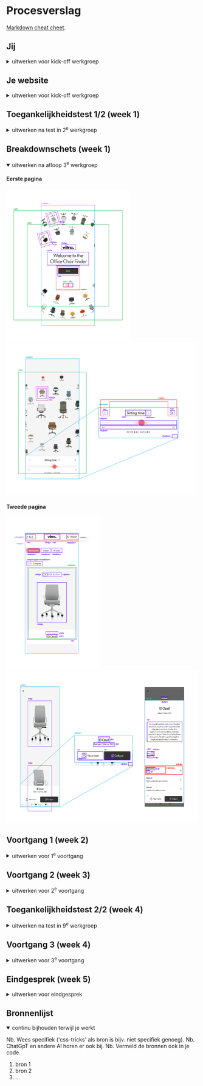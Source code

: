 # Procesverslag
[Markdown cheat cheet](https://github.com/adam-p/markdown-here/wiki/Markdown-Cheatsheet).


## Jij

<details>
  <summary>uitwerken voor kick-off werkgroep</summary>

  Auteur: **Bence Barens**

  Je startniveau: **Zwarte piste**

  Je focus: **Surface**
 
</details>


## Je website

<details>
  <summary>uitwerken voor kick-off werkgroep</summary>

  ### Je opdracht:
  [Vitra Office Chair Finder](https://findmy.vitra.com/)

  #### Screenshot(s) van de eerste pagina (small screen): 
  Find my | Vitra<br>
  <img src="readme-images/vitra1.png" width="375px" alt="Home-pagina van Vitra Office Chair Finder; in het midden de tekst 'Welcome to the Office Chair Finder' met een start-knop eronder, er omheen verschillende Vitra-stoelen als achtergrond.">
  <img src="readme-images/vitra2.png" width="375px" alt="Configuratie-pagina van Vitra Office Chair Finder; verschillende Vitra-stoelen in een circulaire opstelling, groter in het midden en kleiner aan de buitenkant. Aan de onderkant van het scherm kan de lengte van de gebruiker worden geselecteerd.">

  #### Screenshot(s) van de tweede pagina (small screen):
  Results | Vitra<br>
  <img src="readme-images/vitra3.png" width="375px" alt="Resultaten-pagina van Vitra Office Chair Finder; bovenin de pagina de titel 'beste matches' met daaronder een grid van verschillende stoelen.">
  <img src="readme-images/vitra4.png" width="375px" alt="Detail-pagina van Vitra ID Trim L-stoel; Links groot een foto van de groene bureaustoel, rechts de naam en diverse informatie over de stoel.">
  
 
</details>



## Toegankelijkheidstest 1/2 (week 1)

<details>
  <summary>uitwerken na test in 2<sup>e</sup> werkgroep</summary>

  ### Bevindingen
  Het grootste probleem met de huidige website, is dat er geen enkele semantiek in zit. Er is een eindeloze nesteling van div-elementen en geen van de inputs hebben input-tags. Ook is er geen enkele mogelijkheid om bij de navigatie te komen zonder eerst langs elke stoel te tabben, voor elke pagina. Tot slot is aan de vormgeving van de input vaak niet duidelijk wat voor input kan worden gegeven. Zo staan er sliders bij binaire keuzes en checkboxes waar maar één mogelijkheid is.

  Ik zou de website kunnen verbeteren door een "skip to main" link te kunnen maken en door de HTML 'correcter' op de bouwen. Ook zou het zowel makkelijker als beter zijn om alle quiz-pagina's op dezelfde pagina te zetten. Zo is alle content alvast ingeladen, is navigatie minder ingewikkeld en kan ik animaties zonder ingewikkelde javascript laten werken. Verder ga ik alle inputs een unieke vormgeving geven voor meer affordance.
</details>



## Breakdownschets (week 1)

<details open>
  <summary>uitwerken na afloop 3<sup>e</sup> werkgroep</summary>

  #### Eerste pagina
  <img src="readme-images/bd1.png" height="400px" alt="">
  <img src="readme-images/bd2.png" height="400px" alt="">

  #### Tweede pagina
  <img src="readme-images/bd3.png" height="400px" alt="">
  <img src="readme-images/bd4.png" height="400px" alt="">

</details>





## Voortgang 1 (week 2)

<details>
  <summary>uitwerken voor 1<sup>e</sup> voortgang</summary>

  ### Stand van zaken
  hier dit ging goed & dit was lastig (neem ook screenshots op van delen van je website en code)


  ### Agenda voor meeting
  samen met je groepje opstellen

  | student 1      | student 2          | student 3    | student 4        |
  | ---            | ---                | ---          | ---              |
  | dit bespreken  | en dit             | en ik dit    | en dan ik dat    |
  | en dat ook nog | dit als er tijd is | nog een punt | dit wil ik zeker |
  | ...            | ...                | ...          | ...              |


  ### Verslag van meeting
  hier na afloop snel de uitkomsten van de meeting vastleggen

  - Code ziet er goed uit (behalve beetje inline JS)
  - Initiele website-screenshots moeten nog naar klein scherm
  - Toegankelijkheidstest verder aanvullen

</details>





## Voortgang 2 (week 3)

<details>
  <summary>uitwerken voor 2<sup>e</sup> voortgang</summary>

  ### Stand van zaken
  hier dit ging goed & dit was lastig (neem ook screenshots op van delen van je website en code)


  ### Agenda voor meeting
  samen met je groepje opstellen

  | student 1      | student 2          | student 3    | student 4        |
  | ---            | ---                | ---          | ---              |
  | dit bespreken  | en dit             | en ik dit    | en dan ik dat    |
  | en dat ook nog | dit als er tijd is | nog een punt | dit wil ik zeker |
  | ...            | ...                | ...          | ...              |


  ### Verslag van meeting
  hier na afloop snel de uitkomsten van de meeting vastleggen

  - punt 1
  - punt 2
  - nog een punt
- ...

</details>





## Toegankelijkheidstest 2/2 (week 4)

<details>
  <summary>uitwerken na test in 9<sup>e</sup> werkgroep</summary>

  ### Bevindingen
  Lijst met je bevindingen die in de test naar voren kwamen (geef ook aan wat er verbeterd is):

</details>





## Voortgang 3 (week 4)

<details>
  <summary>uitwerken voor 3<sup>e</sup> voortgang</summary>

  ### Stand van zaken
  hier dit ging goed & dit was lastig (neem ook screenshots op van delen van je website en code)


  ### Agenda voor meeting
  samen met je groepje opstellen

  | student 1      | student 2          | student 3    | student 4        |
  | ---            | ---                | ---          | ---              |
  | dit bespreken  | en dit             | en ik dit    | en dan ik dat    |
  | en dat ook nog | dit als er tijd is | nog een punt | dit wil ik zeker |
  | ...            | ...                | ...          | ...              |


  ### Verslag van meeting
  hier na afloop snel de uitkomsten van de meeting vastleggen

  - punt 1
  - punt 2
  - nog een punt
  - ...

</details>





## Eindgesprek (week 5)

<details>
  <summary>uitwerken voor eindgesprek</summary>

  ### Je uitkomst - karakteristiek screenshots:
  <img src="readme-images/dummy-plaatje.jpg" width="375px" alt="uitomst opdracht 1">


  ### Dit ging goed/Heb ik geleerd: 
  Korte omschrijving met plaatjes

  <img src="readme-images/dummy-plaatje.jpg" width="375px" alt="top">


  ### Dit was lastig/Is niet gelukt:
  Korte omschrijving met plaatjes

  <img src="readme-images/dummy-plaatje.jpg" width="375px" alt="bummer">
</details>





## Bronnenlijst

<details open>
  <summary>continu bijhouden terwijl je werkt</summary>

  Nb. Wees specifiek ('css-tricks' als bron is bijv. niet specifiek genoeg). 
  Nb. ChatGpT en andere AI horen er ook bij.
  Nb. Vermeld de bronnen ook in je code.

  1. bron 1
  2. bron 2
  3. ...

</details>